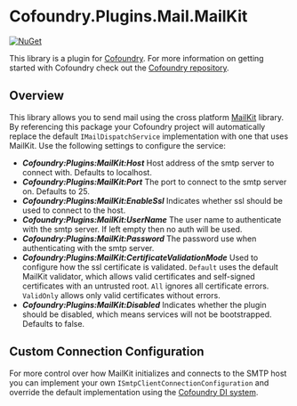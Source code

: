 # Cofoundry.Plugins.Mail.MailKit

[![NuGet](https://img.shields.io/nuget/v/Cofoundry.Plugins.Mail.MailKit.svg)](https://www.nuget.org/packages/Cofoundry.Plugins.Mail.MailKit/)


This library is a plugin for [Cofoundry](https://www.cofoundry.org). For more information on getting started with Cofoundry check out the [Cofoundry repository](https://github.com/cofoundry-cms/cofoundry).

## Overview

This library allows you to send mail using the cross platform [MailKit](https://github.com/jstedfast/MailKit) library. By referencing this package your Cofoundry project will automatically replace the default `IMailDispatchService` implementation with one that uses MailKit. Use the following settings to configure the service:

- ***Cofoundry:Plugins:MailKit:Host*** Host address of the smtp server to connect with. Defaults to localhost.
- ***Cofoundry:Plugins:MailKit:Port*** The port to connect to the smtp server on. Defaults to 25.
- ***Cofoundry:Plugins:MailKit:EnableSsl*** Indicates whether ssl should be used to connect to the host.
- ***Cofoundry:Plugins:MailKit:UserName*** The user name to authenticate with the smtp server. If left empty then no auth will be used.
- ***Cofoundry:Plugins:MailKit:Password*** The password use when authenticating with the smtp server.
- ***Cofoundry:Plugins:MailKit:CertificateValidationMode*** Used to configure how the ssl certificate is validated. `Default` uses the default MailKit validator, which allows valid certificates and self-signed certificates with an untrusted root. `All` ignores all certificate errors. `ValidOnly` allows only valid certificates without errors.
- ***Cofoundry:Plugins:MailKit:Disabled*** Indicates whether the plugin should be disabled, which means services will not be bootstrapped. Defaults to false.


## Custom Connection Configuration

For more control over how MailKit initializes and connects to the SMTP host you can implement your own `ISmtpClientConnectionConfiguration` and override the default implementation using the [Cofoundry DI system](https://www.cofoundry.org/docs/framework/dependency-injection).
